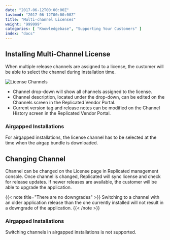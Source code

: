 ```yaml
---
date: "2017-06-12T00:00:00Z"
lastmod: "2017-06-12T00:00:00Z"
title: "Multi-channel Licenses"
weight: "999999"
categories: [ "Knowledgebase", "Supporting Your Customers" ]
index: "docs"
---
```


## Installing Multi-Channel License
When multiple release channels are assigned to a license, the customer will be able to select the channel during installation time.

![License Channels](/images/post-screens/license-upload-channels.png)

* Channel drop-down will show all channels assigned to the license.
* Channel description, located under the drop-down, can be edited on the Channels screen in the Replicated Vendor Portal.
* Current version tag and release notes can be modified on the Channel History screen in the Replicated Vendor Portal.

### Airgapped Installations
For airgapped installations, the license channel has to be selected at the time when the airgap bundle is downloaded.

## Changing Channel
Channel can be changed on the License page in Replicated management console.  Once channel is changed, Replicated will sync license and check for release updates.  If newer releases are available, the customer will be able to upgrade the application.

{{< note title="There are no downgrades" >}}
Switching to a channel with an older application release than the one currently installed will not result in a downgrade of the application.
{{< /note >}}

### Airgapped Installations
Switching channels in airgapped installations is not supported.
